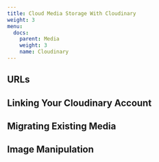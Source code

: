 ```yaml
---
title: Cloud Media Storage With Cloudinary
weight: 3
menu:
  docs:
    parent: Media
    weight: 3
    name: Cloudinary
---
```


## URLs

## Linking Your Cloudinary Account

## Migrating Existing Media

## Image Manipulation